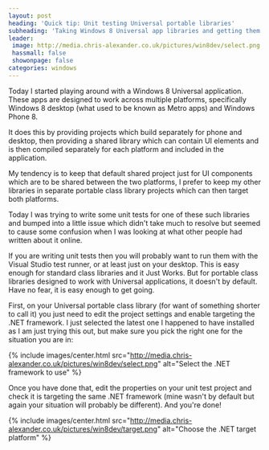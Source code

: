 ```yaml
---
layout: post
heading: 'Quick tip: Unit testing Universal portable libraries'
subheading: 'Taking Windows 8 Universal app libraries and getting them tested'
leader:
 image: http://media.chris-alexander.co.uk/pictures/win8dev/select.png
 hassmall: false
 showonpage: false
categories: windows
---
```


Today I started playing around with a Windows 8 Universal application. These apps are designed to work across multiple platforms, specifically Windows 8 desktop (what used to be known as Metro apps) and Windows Phone 8.

It does this by providing projects which build separately for phone and desktop, then providing a shared library which can contain UI elements and is then compiled separately for each platform and included in the application.

My tendency is to keep that default shared project just for UI components which are to be shared between the two platforms, I prefer to keep my other libraries in separate portable class library projects which can then target both platforms.

Today I was trying to write some unit tests for one of these such libraries and bumped into a little issue which didn't take much to resolve but seemed to cause some confusion when I was looking at what other people had written about it online.

If you are writing unit tests then you will probably want to run them with the Visual Studio test runner, or at least just on your desktop. This is easy enough for standard class libraries and it Just Works. But for portable class libraries designed to work with Universal applications, it doesn't by default. Have no fear, it is easy enough to get going.

First, on your Universal portable class library (for want of something shorter to call it) you just need to edit the project settings and enable targeting the .NET framework. I just selected the latest one I happened to have installed as I am just trying this out, but make sure you pick the right one for the situation you are in:

{% include images/center.html src="http://media.chris-alexander.co.uk/pictures/win8dev/select.png" alt="Select the .NET framework to use" %}

Once you have done that, edit the properties on your unit test project and check it is targeting the same .NET framework (mine wasn't by default but again your situation will probably be different). And you're done!

{% include images/center.html src="http://media.chris-alexander.co.uk/pictures/win8dev/target.png" alt="Choose the .NET target platform" %}
